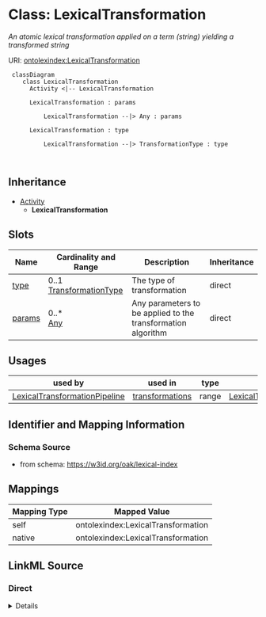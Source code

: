 # Class: LexicalTransformation


_An atomic lexical transformation applied on a term (string) yielding a transformed string_





URI: [ontolexindex:LexicalTransformation](https://w3id.org/oak/lexical-index/LexicalTransformation)




```{mermaid}
 classDiagram
    class LexicalTransformation
      Activity <|-- LexicalTransformation
      
      LexicalTransformation : params
        
          LexicalTransformation --|> Any : params
        
      LexicalTransformation : type
        
          LexicalTransformation --|> TransformationType : type
        
      
```





## Inheritance
* [Activity](Activity.md)
    * **LexicalTransformation**



## Slots

| Name | Cardinality and Range | Description | Inheritance |
| ---  | --- | --- | --- |
| [type](type.md) | 0..1 <br/> [TransformationType](TransformationType.md) | The type of transformation | direct |
| [params](params.md) | 0..* <br/> [Any](Any.md) | Any parameters to be applied to the transformation algorithm | direct |





## Usages

| used by | used in | type | used |
| ---  | --- | --- | --- |
| [LexicalTransformationPipeline](LexicalTransformationPipeline.md) | [transformations](transformations.md) | range | [LexicalTransformation](LexicalTransformation.md) |






## Identifier and Mapping Information







### Schema Source


* from schema: https://w3id.org/oak/lexical-index





## Mappings

| Mapping Type | Mapped Value |
| ---  | ---  |
| self | ontolexindex:LexicalTransformation |
| native | ontolexindex:LexicalTransformation |





## LinkML Source

<!-- TODO: investigate https://stackoverflow.com/questions/37606292/how-to-create-tabbed-code-blocks-in-mkdocs-or-sphinx -->

### Direct

<details>
```yaml
name: LexicalTransformation
description: An atomic lexical transformation applied on a term (string) yielding
  a transformed string
from_schema: https://w3id.org/oak/lexical-index
is_a: Activity
attributes:
  type:
    name: type
    description: The type of transformation
    from_schema: https://w3id.org/oak/lexical-index
    rank: 1000
    range: TransformationType
  params:
    name: params
    description: Any parameters to be applied to the transformation algorithm
    from_schema: https://w3id.org/oak/lexical-index
    rank: 1000
    multivalued: true
    range: Any
    inlined: true
    inlined_as_list: true

```
</details>

### Induced

<details>
```yaml
name: LexicalTransformation
description: An atomic lexical transformation applied on a term (string) yielding
  a transformed string
from_schema: https://w3id.org/oak/lexical-index
is_a: Activity
attributes:
  type:
    name: type
    description: The type of transformation
    from_schema: https://w3id.org/oak/lexical-index
    rank: 1000
    alias: type
    owner: LexicalTransformation
    domain_of:
    - LexicalTransformation
    range: TransformationType
  params:
    name: params
    description: Any parameters to be applied to the transformation algorithm
    from_schema: https://w3id.org/oak/lexical-index
    rank: 1000
    multivalued: true
    alias: params
    owner: LexicalTransformation
    domain_of:
    - LexicalTransformation
    range: Any
    inlined: true
    inlined_as_list: true

```
</details>